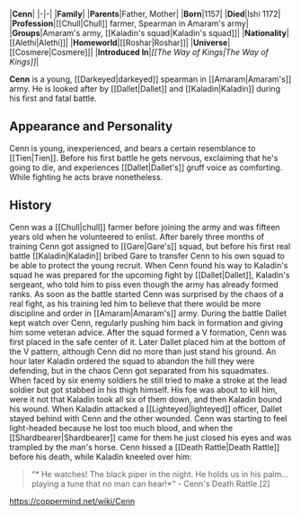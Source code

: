 |**Cenn**|
|-|-|
|**Family**|
|**Parents**|Father, Mother|
|**Born**|1157|
|**Died**|Ishi 1172|
|**Profession**|[[Chull\|Chull]] farmer, Spearman in Amaram's army|
|**Groups**|Amaram's army, [[Kaladin's squad\|Kaladin's squad]]|
|**Nationality**|[[Alethi\|Alethi]]|
|**Homeworld**|[[Roshar\|Roshar]]|
|**Universe**|[[Cosmere\|Cosmere]]|
|**Introduced In**|*[[The Way of Kings\|The Way of Kings]]*|

**Cenn** is a young, [[Darkeyed\|darkeyed]] spearman in [[Amaram\|Amaram's]] army. He is looked after by [[Dallet\|Dallet]] and [[Kaladin\|Kaladin]] during his first and fatal battle.

## Appearance and Personality
Cenn is young, inexperienced, and bears a certain resemblance to [[Tien\|Tien]]. Before his first battle he gets nervous, exclaiming that he's going to die, and experiences [[Dallet\|Dallet's]] gruff voice as comforting. While fighting he acts brave nonetheless.

## History
Cenn was a [[Chull\|chull]] farmer before joining the army and was fifteen years old when he volunteered to enlist. After barely three months of training Cenn got assigned to [[Gare\|Gare's]] squad, but before his first real battle [[Kaladin\|Kaladin]] bribed Gare to transfer Cenn to his own squad to be able to protect the young recruit.
When Cenn found his way to Kaladin's squad he was prepared for the upcoming fight by [[Dallet\|Dallet]], Kaladin's sergeant, who told him to piss even though the army has already formed ranks. As soon as the battle started Cenn was surprised by the chaos of a real fight, as his training led him to believe that there would be more discipline and order in [[Amaram\|Amaram's]] army.
During the battle Dallet kept watch over Cenn, regularly pushing him back in formation and giving him some veteran advice. After the squad formed a V formation, Cenn was first placed in the safe center of it. Later Dallet placed him at the bottom of the V pattern, although Cenn did no more than just stand his ground. An hour later Kaladin ordered the squad to abandon the hill they were defending, but in the chaos Cenn got separated from his squadmates. When faced by six enemy soldiers he still tried to make a stroke at the lead soldier but got stabbed in his thigh himself. His foe was about to kill him, were it not that Kaladin took all six of them down, and then Kaladin bound his wound.
When Kaladin attacked a [[Lighteyed\|lighteyed]] officer, Dallet stayed behind with Cenn and the other wounded. Cenn was starting to feel light-headed because he lost too much blood, and when the [[Shardbearer\|Shardbearer]] came for them he just closed his eyes and was trampled by the man's horse.
Cenn hissed a [[Death Rattle\|Death Rattle]] before his death, while Kaladin kneeled over him:

>“* He watches! The black piper in the night. He holds us in his palm... playing a tune that no man can hear!*”
\- Cenn's Death Rattle.[2]




https://coppermind.net/wiki/Cenn